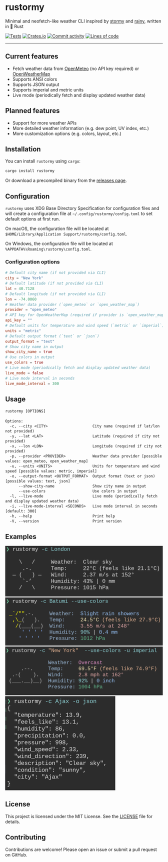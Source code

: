 # rustormy

Minimal and neofetch-like weather CLI inspired by
[stormy](https://github.com/ashish0kumar/stormy) and
[rainy](https://github.com/liveslol/rainy), written in 🦀 Rust

[![Tests](https://github.com/Tairesh/rustormy/actions/workflows/tests.yml/badge.svg)](https://github.com/Tairesh/rustormy/actions/workflows/tests.yml)
[![Crates.io](https://img.shields.io/crates/v/rustormy.svg)](https://crates.io/crates/rustormy)
[![Commit activity](https://img.shields.io/github/commit-activity/m/tairesh/rustormy)](https://github.com/Tairesh/rustormy/commits/main)
[![Lines of code](https://tokei.rs/b1/github/Tairesh/rustormy?category=code)](https://github.com/Tairesh/rustormy/tree/main)

---

## Current features

- Fetch weather data from [OpenMeteo](https://open-meteo.com/) (no API key required)
  or [OpenWeatherMap](https://openweathermap.org/)
- Supports ANSI colors
- Supports JSON output
- Supports imperial and metric units
- Live mode (periodically fetch and display updated weather data)

## Planned features

- Support for more weather APIs
- More detailed weather information (e.g. dew point, UV index, etc.)
- More customization options (e.g. colors, layout, etc.)

## Installation

You can install `rustormy` using `cargo`:

```sh
cargo install rustormy
```

Or download a precompiled binary from the [releases page](https://github.com/Tairesh/rustormy/releases).

## Configuration

`rustormy` uses XDG Base Directory Specification for configuration files and will create a configuration file at
`~/.config/rustormy/config.toml` to set default options at first run.

On macOS, the configuration file will be located at
`$HOME/Library/Application Support/rustormy/config.toml`.

On Windows, the configuration file will be located at
`%APPDATA%\Roaming\rustormy\config.toml`.

### Configuration options

```toml
# Default city name (if not provided via CLI)
city = "New York"
# Default latitude (if not provided via CLI)
lat = 40.7128
# Default longitude (if not provided via CLI)
lon = -74.0060
# Weather data provider (`open_meteo` or `open_weather_map`)
provider = "open_meteo"
# API key for OpenWeatherMap (required if provider is `open_weather_map`)
api_key = ""
# Default units for temperature and wind speed (`metric` or `imperial`)
units = "metric"
# Default output format (`text` or `json`)
output_format = "text"
# Show city name in output
show_city_name = true
# Use colors in output
use_colors = true
# Live mode (periodically fetch and display updated weather data)
live_mode = false
# Live mode interval in seconds
live_mode_interval = 300
```

## Usage

```
rustormy [OPTIONS]

Options:
  -c, --city <CITY>                    City name (required if lat/lon not provided)
  -y, --lat <LAT>                      Latitude (required if city not provided)
  -x, --lon <LON>                      Longitude (required if city not provided)
  -p, --provider <PROVIDER>            Weather data provider [possible values: open_meteo, open_weather_map]
  -u, --units <UNITS>                  Units for temperature and wind speed [possible values: metric, imperial]
  -o, --output-format <OUTPUT_FORMAT>  Output format (text or json) [possible values: text, json]
      --show-city-name                 Show city name in output
      --use-colors                     Use colors in output
  -l, --live-mode                      Live mode (periodically fetch and display updated weather data)
  -i, --live-mode-interval <SECONDS>   Live mode interval in seconds [default: 300]
  -h, --help                           Print help
  -V, --version                        Print version
```

## Examples

![Basic usage: `rustormy -c London`](.github/assets/basic.png)
![Colors: `rustormy -c Batumi --use-colors`](.github/assets/colors.png)
![Imperial units: `rustormy -c "New York" --use-colors -u imperial`](.github/assets/imperial.png)
![JSON output: `rustormy -c Ajax -o json`](.github/assets/json.png)

## License

This project is licensed under the MIT License. See the [LICENSE](LICENSE) file for details.

## Contributing

Contributions are welcome! Please open an issue or submit a pull request on GitHub.
